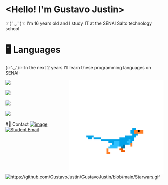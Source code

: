# <Hello! I'm Gustavo Justin>
☞( '◡' )☜ I'm 16 years old and I study IT at the SENAI Salto technology school


# 🖥️ Languages
(☞'◡')☞ In the next 2 years I'll learn these programming languages on SENAI:

<img src="https://github.com/GustavoJustin/GustavoJustin/blob/main/dinossauro%20azul.gif" alt="gif de um dinossauro azul" min-width="300px" max-width="300px" width="300px" align="right">
<p align="left">


<p align="left">
    <img src="https://github.com/user-attachments/assets/532799cd-7ce9-425d-83e3-7f917707a3ec" />
</p> 
<p align="left"> 
    <img src="https://github.com/user-attachments/assets/edf1e19f-9d8a-4090-9c03-c2c9a61ca6c4" />
</p> 
<p align="left"> 
    <img src="https://github.com/user-attachments/assets/9a2a954e-c27f-44f3-901b-1d833f038fcb" />
</p> 
<p align="left">
    <img src="https://github.com/user-attachments/assets/8e7b240a-4fc2-4840-af8b-40f87bd566de" />
</p>


#📱 Contact 
[![image](https://img.shields.io/badge/gustavojustin77@gmail.com-Gmail-red?style=flat&logo=gmail&logoColor=red)](mailto:gustavojustin77@gmail.com)
[![Student Email](https://img.shields.io/badge/gustavo.j.francisco@aluno.senai.br-Student-red?style=flat&logo=gmail&logoColor=red)](mailto:gustavo.j.francisco@aluno.senai.br)

# 
<picture>
  <source media="(prefers-color-scheme: dark)" srcset="https://github.com/GustavoJustin/GustavoJustin/blob/main/Starwars.gif">
  <img alt="https://github.com/GustavoJustin/GustavoJustin/blob/main/Starwars.gif">
